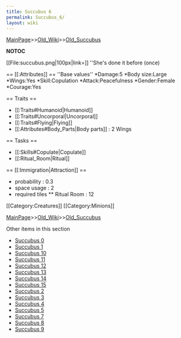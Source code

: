 ```yaml
---
title: Succubus 6
permalink: Succubus_6/
layout: wiki
---
```


[MainPage](/keeperrl_wiki/ "wikilink")>>[Old_Wiki](/keeperrl_wiki/Old_Wiki "wikilink")>>[Old_Succubus](/keeperrl_wiki/Old_Succubus "wikilink")

__NOTOC__

[[File:succubus.png|100px|link=]] ''She's done it before (once)

== [[:Attributes]] ==
''Base values''
*Damage:5
*Body size:Large
*Wings:Yes
*Skill:Copulation
*Attack:Peacefulness
*Gender:Female
*Courage:Yes

== Traits ==
* [[:Traits#Humanoid|Humanoid]]
* [[:Traits#Uncorporal|Uncorporal]]
* [[:Traits#Flying|Flying]]
* [[:Attributes#Body_Parts|Body parts]] : 2 Wings

== Tasks ==
* [[:Skills#Copulate|Copulate]]
* [[:Ritual_Room|Ritual]]

== [[:Immigration|Attraction]] ==
* probability : 0.3
* space usage : 2
* required tiles
** Ritual Room : 12

[[Category:Creatures]]
[[Category:Minions]]

[MainPage](/keeperrl_wiki/ "wikilink")>>[Old_Wiki](/keeperrl_wiki/Old_Wiki "wikilink")>>[Old_Succubus](/keeperrl_wiki/Old_Succubus "wikilink")

Other items in this section
-    [Succubus 0](/keeperrl_wiki/Succubus_0 "wikilink")
-    [Succubus 1](/keeperrl_wiki/Succubus_1 "wikilink")
-    [Succubus 10](/keeperrl_wiki/Succubus_10 "wikilink")
-    [Succubus 11](/keeperrl_wiki/Succubus_11 "wikilink")
-    [Succubus 12](/keeperrl_wiki/Succubus_12 "wikilink")
-    [Succubus 13](/keeperrl_wiki/Succubus_13 "wikilink")
-    [Succubus 14](/keeperrl_wiki/Succubus_14 "wikilink")
-    [Succubus 15](/keeperrl_wiki/Succubus_15 "wikilink")
-    [Succubus 2](/keeperrl_wiki/Succubus_2 "wikilink")
-    [Succubus 3](/keeperrl_wiki/Succubus_3 "wikilink")
-    [Succubus 4](/keeperrl_wiki/Succubus_4 "wikilink")
-    [Succubus 5](/keeperrl_wiki/Succubus_5 "wikilink")
-    [Succubus 7](/keeperrl_wiki/Succubus_7 "wikilink")
-    [Succubus 8](/keeperrl_wiki/Succubus_8 "wikilink")
-    [Succubus 9](/keeperrl_wiki/Succubus_9 "wikilink")
